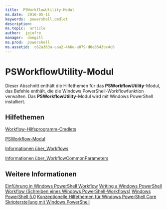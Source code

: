 ```yaml
---
title:  PSWorkflowUtility-Modul
ms.date:  2016-05-11
keywords:  powershell,cmdlet
description:  
ms.topic:  article
author:  jpjofre
manager:  dongill
ms.prod:  powershell
ms.assetid:  c62a363a-caa2-4b6e-a079-d6e8543bc4c6
---
```


# PSWorkflowUtility-Modul
Dieser Abschnitt enthält die Hilfethemen für das **PSWorkflowUtility**-Modul, das Befehle enthält, die die Windows PowerShell-Workflowfunktion verwalten. Das **PSWorkflowUtility**-Modul wird mit Windows PowerShell installiert.

## Hilfethemen
[Workflow-Hilfsprogramm-Cmdlets](http://go.microsoft.com/fwlink/?LinkId=254141)

[PSWorkflow-Modul](PSWorkflow-Module.md)

[Informationen über_Workflows](https://technet.microsoft.com/en-us/library/f2897bdd-1b9d-4679-8b19-09840bd40a22)

[Informationen über_WorkflowCommonParameters](https://technet.microsoft.com/en-us/library/119f968e-618e-439c-b76c-cdd17e6df27c)

## Weitere Informationen
[Einführung in Windows PowerShell Workflow](https://technet.microsoft.com/en-us/library/jj134242.aspx)
[Writing a Windows PowerShell Workflow (Schreiben eines Windows PowerShell-Workflows)](https://technet.microsoft.com/en-us/library/jj574157.aspx)
[Windows PowerShell 5.0](../core-modules/Windows-PowerShell-5.0.md)
[Konzeptionelle Hilfethemen für Windows PowerShell Core](../core-modules/Windows-PowerShell-Core-About-Topics.md)
[Skripterstellung mit Windows PowerShell](../../getting-started/fundamental/Scripting-with-Windows-PowerShell.md)



<!--HONumber=May16_HO2-->


